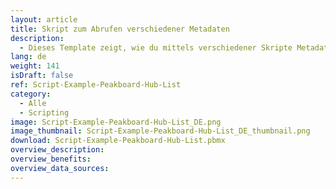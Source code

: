 ```yaml
---
layout: article
title: Skript zum Abrufen verschiedener Metadaten
description: 
  - Dieses Template zeigt, wie du mittels verschiedener Skripte Metadaten der Peakboard Box / Runtime abrufen kannst.
lang: de
weight: 141
isDraft: false
ref: Script-Example-Peakboard-Hub-List
category:
  - Alle
  - Scripting
image: Script-Example-Peakboard-Hub-List_DE.png
image_thumbnail: Script-Example-Peakboard-Hub-List_DE_thumbnail.png
download: Script-Example-Peakboard-Hub-List.pbmx
overview_description:
overview_benefits:
overview_data_sources:
---
```

